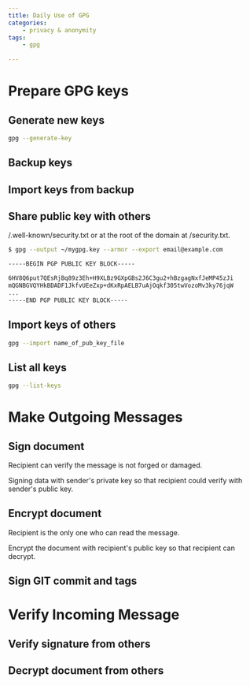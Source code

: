 ```yaml
---
title: Daily Use of GPG
categories:
    - privacy & anonymity 
tags:
    - gpg 
  
---
```


# Prepare GPG keys 

## Generate new keys
```sh
gpg --generate-key
```

## Backup keys 

## Import keys from backup

## Share public key with others

<domain>/.well-known/security.txt or at the root of the domain at <domain>/security.txt.

```sh
$ gpg --output ~/mygpg.key --armor --export email@example.com

-----BEGIN PGP PUBLIC KEY BLOCK-----

6HV8Q6put7QEsRjBq89z3Eh+H9XLBz9GXpGBs2J6C3gu2+hBzgagNxfJeMP45zJi
mQGNBGVQYHkBDADF1JkfvUEeZxp+dKxRpAELB7uAjOqkf305twVozoMv3ky76jqW
...
-----END PGP PUBLIC KEY BLOCK-----
```

## Import keys of others

```sh 
gpg --import name_of_pub_key_file
```

## List all keys 
```sh
gpg --list-keys 
```

# Make Outgoing Messages

## Sign document
Recipient can verify the message is not forged or damaged. 

Signing data with sender's private key so that recipient could verify with sender's public key. 

## Encrypt document
Recipient is the only one who can read the message.

Encrypt the document with recipient's public key so that recipient can decrypt.


## Sign GIT commit and tags



# Verify Incoming Message 

## Verify signature from others 


## Decrypt document from others

